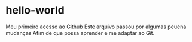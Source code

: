 # hello-world
Meu primeiro acesso ao Github
Este arquivo passou por algumas peuena mudanças
Afim de que possa aprender e me adaptar ao Git.

